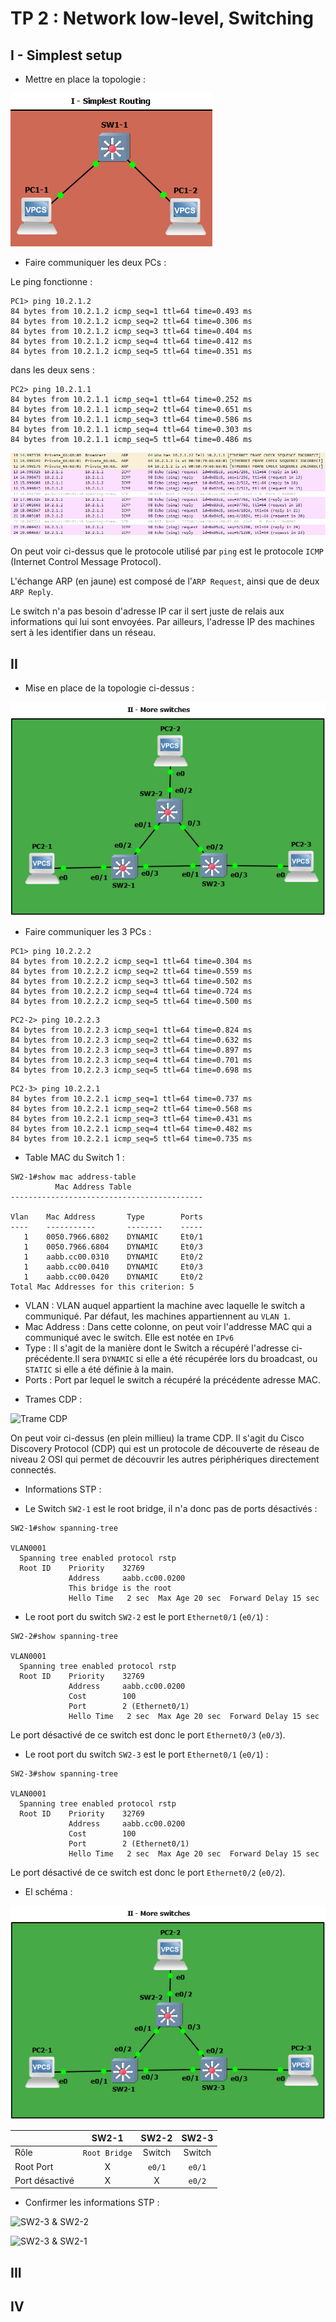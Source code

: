 # TP 2 : Network low-level, Switching

## I - Simplest setup

* Mettre en place la topologie :

![Infra 1](images/infra1.png)

* Faire communiquer les deux PCs :

Le ping fonctionne :

```
PC1> ping 10.2.1.2
84 bytes from 10.2.1.2 icmp_seq=1 ttl=64 time=0.493 ms
84 bytes from 10.2.1.2 icmp_seq=2 ttl=64 time=0.306 ms
84 bytes from 10.2.1.2 icmp_seq=3 ttl=64 time=0.404 ms
84 bytes from 10.2.1.2 icmp_seq=4 ttl=64 time=0.412 ms
84 bytes from 10.2.1.2 icmp_seq=5 ttl=64 time=0.351 ms
```

dans les deux sens :

```
PC2> ping 10.2.1.1
84 bytes from 10.2.1.1 icmp_seq=1 ttl=64 time=0.252 ms
84 bytes from 10.2.1.1 icmp_seq=2 ttl=64 time=0.651 ms
84 bytes from 10.2.1.1 icmp_seq=3 ttl=64 time=0.586 ms
84 bytes from 10.2.1.1 icmp_seq=4 ttl=64 time=0.303 ms
84 bytes from 10.2.1.1 icmp_seq=5 ttl=64 time=0.486 ms
```

![Ping](images/ping1-2.png)

On peut voir ci-dessus que le protocole utilisé par `ping` est le protocole `ICMP` (Internet Control Message Protocol).

L'échange ARP (en jaune) est composé de l'`ARP Request`, ainsi que de deux `ARP Reply`.

Le switch n'a pas besoin d'adresse IP car il sert juste de relais aux informations qui lui sont envoyées.
Par ailleurs, l'adresse IP des machines sert à les identifier dans un réseau.

## II

* Mise en place de la topologie ci-dessus :

![2e infra](images/infra2.png)

* Faire communiquer les 3 PCs :

```
PC1> ping 10.2.2.2
84 bytes from 10.2.2.2 icmp_seq=1 ttl=64 time=0.304 ms
84 bytes from 10.2.2.2 icmp_seq=2 ttl=64 time=0.559 ms
84 bytes from 10.2.2.2 icmp_seq=3 ttl=64 time=0.502 ms
84 bytes from 10.2.2.2 icmp_seq=4 ttl=64 time=0.724 ms
84 bytes from 10.2.2.2 icmp_seq=5 ttl=64 time=0.500 ms
```

```
PC2-2> ping 10.2.2.3
84 bytes from 10.2.2.3 icmp_seq=1 ttl=64 time=0.824 ms
84 bytes from 10.2.2.3 icmp_seq=2 ttl=64 time=0.632 ms
84 bytes from 10.2.2.3 icmp_seq=3 ttl=64 time=0.897 ms
84 bytes from 10.2.2.3 icmp_seq=4 ttl=64 time=0.701 ms
84 bytes from 10.2.2.3 icmp_seq=5 ttl=64 time=0.698 ms
```

```
PC2-3> ping 10.2.2.1
84 bytes from 10.2.2.1 icmp_seq=1 ttl=64 time=0.737 ms
84 bytes from 10.2.2.1 icmp_seq=2 ttl=64 time=0.568 ms
84 bytes from 10.2.2.1 icmp_seq=3 ttl=64 time=0.431 ms
84 bytes from 10.2.2.1 icmp_seq=4 ttl=64 time=0.482 ms
84 bytes from 10.2.2.1 icmp_seq=5 ttl=64 time=0.735 ms
```

* Table MAC du Switch 1 :

```
SW2-1#show mac address-table
          Mac Address Table
-------------------------------------------

Vlan    Mac Address       Type        Ports
----    -----------       --------    -----
   1    0050.7966.6802    DYNAMIC     Et0/1
   1    0050.7966.6804    DYNAMIC     Et0/3
   1    aabb.cc00.0310    DYNAMIC     Et0/2
   1    aabb.cc00.0410    DYNAMIC     Et0/3
   1    aabb.cc00.0420    DYNAMIC     Et0/2
Total Mac Addresses for this criterion: 5
```

- VLAN : VLAN auquel appartient la machine avec laquelle le switch a communiqué. Par défaut, les machines appartiennent au `VLAN 1`.
- Mac Address : Dans cette colonne, on peut voir l'addresse MAC qui a communiqué avec le switch. Elle est notée en `IPv6`
- Type : Il s'agit de la manière dont le Switch a récupéré l'adresse ci-précédente.Il sera `DYNAMIC` si elle a été récupérée lors du broadcast, ou `STATIC` si elle a été définie à la main.
- Ports : Port par lequel le switch a récupéré la précédente adresse MAC.

* Trames CDP :

![Trame CDP](/images/cdpSwitchs.PNG)

On peut voir ci-dessus (en plein millieu) la trame CDP. Il s'agit du Cisco Discovery Protocol (CDP) qui est un protocole de découverte de réseau de niveau 2 OSI qui permet de découvrir les autres périphériques directement connectés.

* Informations STP :

- Le Switch `SW2-1` est le root bridge, il n'a donc pas de ports désactivés :

```
SW2-1#show spanning-tree

VLAN0001
  Spanning tree enabled protocol rstp
  Root ID    Priority    32769
             Address     aabb.cc00.0200
             This bridge is the root
             Hello Time   2 sec  Max Age 20 sec  Forward Delay 15 sec
```

- Le root port du switch `SW2-2` est le port `Ethernet0/1` (`e0/1`) :

```
SW2-2#show spanning-tree

VLAN0001
  Spanning tree enabled protocol rstp
  Root ID    Priority    32769
             Address     aabb.cc00.0200
             Cost        100
             Port        2 (Ethernet0/1)
             Hello Time   2 sec  Max Age 20 sec  Forward Delay 15 sec
```
Le port désactivé de ce switch est donc le port `Ethernet0/3` (`e0/3`).

- Le root port du switch `SW2-3` est le port `Ethernet0/1` (`e0/1`) :

```
SW2-3#show spanning-tree

VLAN0001
  Spanning tree enabled protocol rstp
  Root ID    Priority    32769
             Address     aabb.cc00.0200
             Cost        100
             Port        2 (Ethernet0/1)
             Hello Time   2 sec  Max Age 20 sec  Forward Delay 15 sec
```
Le port désactivé de ce switch est donc le port `Ethernet0/2` (`e0/2`).

* El schéma :

![2e infra](images/infra2.PNG)

|  | SW2-1 | SW2-2 | SW2-3 |
|----------|:----------:|:----------:|:----------:|
| Rôle | `Root Bridge` | Switch | Switch |
| Root Port | X | `e0/1` | `e0/1` |
| Port désactivé | X | X | `e0/2` |

* Confirmer les informations STP :

![SW2-3 & SW2-2](/images/ping3-2route.PNG)

![SW2-3 & SW2-1](/images/ping3-2routeTrue.PNG)

## III

## IV
